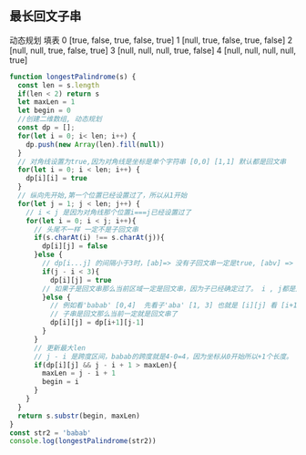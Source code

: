 ## 最长回文子串 ##
动态规划 填表
0 [true, false, true, false, true]
1 [null, true, false, true, false]
2 [null, null, true, false, true]
3 [null, null, null, true, false]
4 [null, null, null, null, true]

```javascript
function longestPalindrome(s) {
  const len = s.length
  if(len < 2) return s
  let maxLen = 1
  let begin = 0
  //创建二维数组, 动态规划
  const dp = [];
  for(let i = 0; i< len; i++) {
    dp.push(new Array(len).fill(null))
  }
  // 对角线设置为true,因为对角线是坐标是单个字符串 [0,0] [1,1] 默认都是回文串
  for(let i = 0; i < len; i++) {
    dp[i][i] = true
  }
  // 纵向先开始,第一个位置已经设置过了，所以从1开始
  for(let j = 1; j < len; j++) {
    // i < j 是因为对角线那个位置i===j已经设置过了
    for(let i = 0; i < j; i++){
      // 头尾不一样 一定不是子回文串
      if(s.charAt(i) !== s.charAt(j)){
        dp[i][j] = false
      }else {
        // dp[i...j] 的间隔小于3时，[ab]=> 没有子回文串一定是true, [abv] => b 自己单个字符串一定是回文串
        if(j - i < 3){
          dp[i][j] = true
        // 如果子是回文串那么当前区域一定是回文串，因为子已经确定过了。 i , j都是从小到大开始的
        }else {
          // 例如看'babab' [0,4]  先看子'aba' [1, 3] 也就是 [i][j] 看 [i+1][j-1]这个就是子  
          // 子串是回文那么当前一定就是回文串了
          dp[i][j] = dp[i+1][j-1]
        }
      }
      // 更新最大len
      // j - i 是跨度区间，babab的跨度就是4-0=4，因为坐标从0开始所以+1个长度。
      if(dp[i][j] && j - i + 1 > maxLen){
        maxLen = j - i + 1
        begin = i
      }
    }
  }
  return s.substr(begin, maxLen)
}
const str2 = 'babab'
console.log(longestPalindrome(str2))
```
